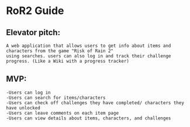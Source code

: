 # RoR2 Guide

## Elevator pitch: 
    A web application that allows users to get info about items and characters from the game "Risk of Rain 2"
    using searches. users can also log in and track their challenge progress. (Like a Wiki with a progress tracker)

## MVP:
    -Users can log in
    -Users can search for items/characters
    -Users can check off challenges they have completed/ characters they have unlocked
    -Users can leave comments on each item page
    -Users can view details about items, characters, and challenges